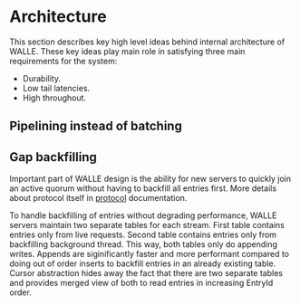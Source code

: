 # Architecture

This section describes key high level ideas behind internal architecture of WALLE. These key ideas play
main role in satisfying three main requirements for the system:
* Durability.
* Low tail latencies.
* High throughout.

## Pipelining instead of batching




## Gap backfilling

Important part of WALLE design is the ability for new servers to quickly join an active quorum without
having to backfill all entries first. More details about protocol itself in [protocol](./protocol.md) documentation.

To handle backfilling of entries without degrading performance, WALLE servers maintain two separate tables for
each stream. First table contains entries only from live requests. Second table contains entries only from backfilling
background thread. This way, both tables only do appending writes. Appends are siginificantly faster and more
performant compared to doing out of order inserts to backfill entries in an already existing table. Cursor abstraction
hides away the fact that there are two separate tables and provides merged view of both to read entries
in increasing EntryId order.
